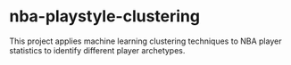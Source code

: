 # nba-playstyle-clustering
This project applies machine learning clustering techniques to NBA player statistics to identify different player archetypes.
